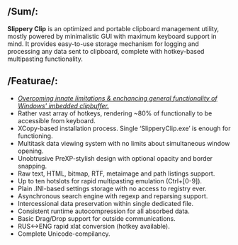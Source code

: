 ## /Sum/:
**Slippery Clip** is an optimized and portable clipboard management utility, mostly powered by minimalistic GUI with maximum keyboard support in mind. It provides easy-to-use storage mechanism for logging and processing any data sent to clipboard, complete with hotkey-based multipasting functionality.

## /Featurae/:
- <u>*Overcoming innate limitations & enchancing general functionality of Windows' imbedded clipbuffer.*</u>  
- Rather vast array of hotkeys, rendering ~80% of functionally to be accessible from keyboard.
- XCopy-based installation process. Single ‘SlipperyClip.exe’ is enough for functioning.
- Multitask data viewing system with no limits about simultaneous window opening.
- Unobtrusive PreXP-stylish design with optional opacity and border snapping.
- Raw text, HTML, bitmap, RTF, metaimage and path listings support.
- Up to ten hotslots for rapid multipasting emulation (Ctrl+[0-9]).
- Plain .INI-based settings storage with no access to registry ever.
- Asynchronous search engine with regexp and reparsing support.  
- Intercessional data preservation within single dedicated file.  
- Consistent runtime autocompression for all absorbed data.  
- Basic Drag/Drop support for outside communications.  
- RUS<->ENG rapid xlat conversion (hotkey available).  
- Complete Unicode-compilancy.  

